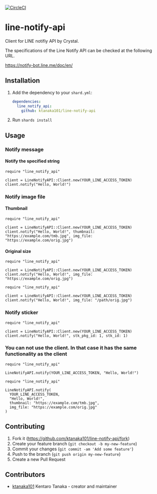 [![CircleCI](https://circleci.com/gh/ktanaka101/line-notify-api.svg?style=svg)](https://circleci.com/gh/ktanaka101/line-notify-api)

# line-notify-api

Client for LINE notifiy API by Crystal.

The specifications of the Line Notify API can be checked at the following URL.

https://notify-bot.line.me/doc/en/

## Installation

1. Add the dependency to your `shard.yml`:

   ```yaml
   dependencies:
     line_notify_api:
       github: ktanaka101/line-notify-api
   ```

2. Run `shards install`

## Usage

### Notify message

#### Notify the specified string

```crystal
require "line_notify_api"

client = LineNotifyAPI::Client.new(YOUR_LINE_ACCESS_TOKEN)
client.notify("Hello, World!")
```

### Notify image file

#### Thumbnail

```crystal
require "line_notify_api"

client = LineNotifyAPI::Client.new(YOUR_LINE_ACCESS_TOKEN)
client.notify("Hello, World!", thumbnail: "https://example.com/tmb.jpg", img_file: "https://example.com/orig.jpg")
```

#### Original size

```crystal
require "line_notify_api"

client = LineNotifyAPI::Client.new(YOUR_LINE_ACCESS_TOKEN)
client.notify("Hello, World!", img_file: "https://example.com/orig.jpg")
```

```crystal
require "line_notify_api"

client = LineNotifyAPI::Client.new(YOUR_LINE_ACCESS_TOKEN)
client.notify("Hello, World!", img_file: "/path/orig.jpg")
```

### Notify sticker

```crystal
require "line_notify_api"

client = LineNotifyAPI::Client.new(YOUR_LINE_ACCESS_TOKEN)
client.notify("Hello, World!", stk_pkg_id: 1, stk_id: 1)
```

### You can not use the client. In that case it has the same functionality as the client

```crystal
require "line_notify_api"

LineNotifyAPI.notify(YOUR_LINE_ACCESS_TOKEN, "Hello, World!")
```

```crystal
require "line_notify_api"

LineNotifyAPI.notify(
  YOUR_LINE_ACCESS_TOKEN,
  "Hello, World!",
  thumbnail: "https://example.com/tmb.jpg",
  img_file: "https://example.com/orig.jpg"
)
```

## Contributing

1. Fork it (<https://github.com/ktanaka101/line-notify-api/fork>)
2. Create your feature branch (`git checkout -b my-new-feature`)
3. Commit your changes (`git commit -am 'Add some feature'`)
4. Push to the branch (`git push origin my-new-feature`)
5. Create a new Pull Request

## Contributors

- [ktanaka101](https://github.com/ktanaka101) Kentaro Tanaka - creator and maintainer
